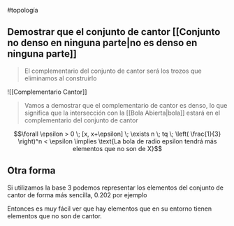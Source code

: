 #topología  

## Demostrar que el conjunto de cantor [[Conjunto no denso en ninguna parte|no es denso en ninguna parte]]

> El complementario del conjunto de cantor será los trozos que eliminamos al construirlo

![[Complementario Cantor]]

>Vamos a demostrar que el complementario de cantor es denso, lo que significa que la intersección con la [[Bola Abierta|bola]] estará en el complementario del conjunto de cantor

$$\forall \epsilon > 0 \; [x, x+\epsilon] \; \exists n \; tq \; \left( \frac{1}{3} \right)^n < \epsilon \implies \text{La bola de radio epsilon tendrá más elementos que no son de X}$$
## Otra forma

Si utilizamos la base 3 podemos representar los elementos del conjunto de cantor de forma más sencilla, $0.202$ por ejemplo

Entonces es muy fácil ver que hay elementos que en su entorno tienen elementos que no son de cantor.